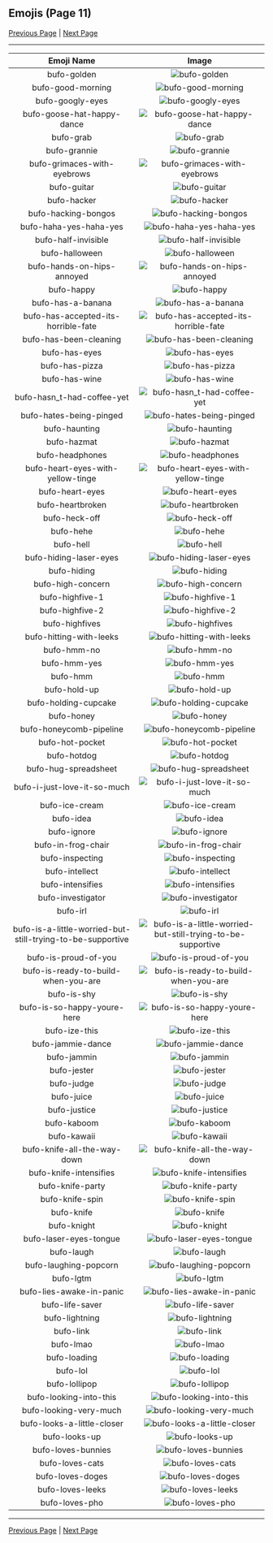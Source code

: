 
## Emojis (Page 11)

[Previous Page](/docs/hny/page-b-0010.md)
  | [Next Page](/docs/hny/page-b-0012.md)

<hr />

|Emoji Name|Image|
| :-: | :-: |
|bufo-golden| ![bufo-golden](/emojis/hny/bufo-golden.png)|
|bufo-good-morning| ![bufo-good-morning](/emojis/hny/bufo-good-morning.png)|
|bufo-googly-eyes| ![bufo-googly-eyes](/emojis/hny/bufo-googly-eyes.gif)|
|bufo-goose-hat-happy-dance| ![bufo-goose-hat-happy-dance](/emojis/hny/bufo-goose-hat-happy-dance.gif)|
|bufo-grab| ![bufo-grab](/emojis/hny/bufo-grab.png)|
|bufo-grannie| ![bufo-grannie](/emojis/hny/bufo-grannie.png)|
|bufo-grimaces-with-eyebrows| ![bufo-grimaces-with-eyebrows](/emojis/hny/bufo-grimaces-with-eyebrows.png)|
|bufo-guitar| ![bufo-guitar](/emojis/hny/bufo-guitar.gif)|
|bufo-hacker| ![bufo-hacker](/emojis/hny/bufo-hacker.png)|
|bufo-hacking-bongos| ![bufo-hacking-bongos](/emojis/hny/bufo-hacking-bongos.gif)|
|bufo-haha-yes-haha-yes| ![bufo-haha-yes-haha-yes](/emojis/hny/bufo-haha-yes-haha-yes.png)|
|bufo-half-invisible| ![bufo-half-invisible](/emojis/hny/bufo-half-invisible.png)|
|bufo-halloween| ![bufo-halloween](/emojis/hny/bufo-halloween.gif)|
|bufo-hands-on-hips-annoyed| ![bufo-hands-on-hips-annoyed](/emojis/hny/bufo-hands-on-hips-annoyed.png)|
|bufo-happy| ![bufo-happy](/emojis/hny/bufo-happy.png)|
|bufo-has-a-banana| ![bufo-has-a-banana](/emojis/hny/bufo-has-a-banana.png)|
|bufo-has-accepted-its-horrible-fate| ![bufo-has-accepted-its-horrible-fate](/emojis/hny/bufo-has-accepted-its-horrible-fate.png)|
|bufo-has-been-cleaning| ![bufo-has-been-cleaning](/emojis/hny/bufo-has-been-cleaning.png)|
|bufo-has-eyes| ![bufo-has-eyes](/emojis/hny/bufo-has-eyes.png)|
|bufo-has-pizza| ![bufo-has-pizza](/emojis/hny/bufo-has-pizza.png)|
|bufo-has-wine| ![bufo-has-wine](/emojis/hny/bufo-has-wine.gif)|
|bufo-hasn_t-had-coffee-yet| ![bufo-hasn_t-had-coffee-yet](/emojis/hny/bufo-hasn_t-had-coffee-yet.png)|
|bufo-hates-being-pinged| ![bufo-hates-being-pinged](/emojis/hny/bufo-hates-being-pinged.gif)|
|bufo-haunting| ![bufo-haunting](/emojis/hny/bufo-haunting.gif)|
|bufo-hazmat| ![bufo-hazmat](/emojis/hny/bufo-hazmat.png)|
|bufo-headphones| ![bufo-headphones](/emojis/hny/bufo-headphones.png)|
|bufo-heart-eyes-with-yellow-tinge| ![bufo-heart-eyes-with-yellow-tinge](/emojis/hny/bufo-heart-eyes-with-yellow-tinge.png)|
|bufo-heart-eyes| ![bufo-heart-eyes](/emojis/hny/bufo-heart-eyes.png)|
|bufo-heartbroken| ![bufo-heartbroken](/emojis/hny/bufo-heartbroken.png)|
|bufo-heck-off| ![bufo-heck-off](/emojis/hny/bufo-heck-off.png)|
|bufo-hehe| ![bufo-hehe](/emojis/hny/bufo-hehe.gif)|
|bufo-hell| ![bufo-hell](/emojis/hny/bufo-hell.gif)|
|bufo-hiding-laser-eyes| ![bufo-hiding-laser-eyes](/emojis/hny/bufo-hiding-laser-eyes.gif)|
|bufo-hiding| ![bufo-hiding](/emojis/hny/bufo-hiding.gif)|
|bufo-high-concern| ![bufo-high-concern](/emojis/hny/bufo-high-concern.gif)|
|bufo-highfive-1| ![bufo-highfive-1](/emojis/hny/bufo-highfive-1.png)|
|bufo-highfive-2| ![bufo-highfive-2](/emojis/hny/bufo-highfive-2.png)|
|bufo-highfives| ![bufo-highfives](/emojis/hny/bufo-highfives.png)|
|bufo-hitting-with-leeks| ![bufo-hitting-with-leeks](/emojis/hny/bufo-hitting-with-leeks.gif)|
|bufo-hmm-no| ![bufo-hmm-no](/emojis/hny/bufo-hmm-no.gif)|
|bufo-hmm-yes| ![bufo-hmm-yes](/emojis/hny/bufo-hmm-yes.gif)|
|bufo-hmm| ![bufo-hmm](/emojis/hny/bufo-hmm.png)|
|bufo-hold-up| ![bufo-hold-up](/emojis/hny/bufo-hold-up.png)|
|bufo-holding-cupcake| ![bufo-holding-cupcake](/emojis/hny/bufo-holding-cupcake.png)|
|bufo-honey| ![bufo-honey](/emojis/hny/bufo-honey.png)|
|bufo-honeycomb-pipeline| ![bufo-honeycomb-pipeline](/emojis/hny/bufo-honeycomb-pipeline.png)|
|bufo-hot-pocket| ![bufo-hot-pocket](/emojis/hny/bufo-hot-pocket.png)|
|bufo-hotdog| ![bufo-hotdog](/emojis/hny/bufo-hotdog.png)|
|bufo-hug-spreadsheet| ![bufo-hug-spreadsheet](/emojis/hny/bufo-hug-spreadsheet.png)|
|bufo-i-just-love-it-so-much| ![bufo-i-just-love-it-so-much](/emojis/hny/bufo-i-just-love-it-so-much.png)|
|bufo-ice-cream| ![bufo-ice-cream](/emojis/hny/bufo-ice-cream.png)|
|bufo-idea| ![bufo-idea](/emojis/hny/bufo-idea.png)|
|bufo-ignore| ![bufo-ignore](/emojis/hny/bufo-ignore.png)|
|bufo-in-frog-chair| ![bufo-in-frog-chair](/emojis/hny/bufo-in-frog-chair.png)|
|bufo-inspecting| ![bufo-inspecting](/emojis/hny/bufo-inspecting.png)|
|bufo-intellect| ![bufo-intellect](/emojis/hny/bufo-intellect.png)|
|bufo-intensifies| ![bufo-intensifies](/emojis/hny/bufo-intensifies.gif)|
|bufo-investigator| ![bufo-investigator](/emojis/hny/bufo-investigator.png)|
|bufo-irl| ![bufo-irl](/emojis/hny/bufo-irl.png)|
|bufo-is-a-little-worried-but-still-trying-to-be-supportive| ![bufo-is-a-little-worried-but-still-trying-to-be-supportive](/emojis/hny/bufo-is-a-little-worried-but-still-trying-to-be-supportive.png)|
|bufo-is-proud-of-you| ![bufo-is-proud-of-you](/emojis/hny/bufo-is-proud-of-you.gif)|
|bufo-is-ready-to-build-when-you-are| ![bufo-is-ready-to-build-when-you-are](/emojis/hny/bufo-is-ready-to-build-when-you-are.png)|
|bufo-is-shy| ![bufo-is-shy](/emojis/hny/bufo-is-shy.png)|
|bufo-is-so-happy-youre-here| ![bufo-is-so-happy-youre-here](/emojis/hny/bufo-is-so-happy-youre-here.png)|
|bufo-ize-this| ![bufo-ize-this](/emojis/hny/bufo-ize-this.png)|
|bufo-jammie-dance| ![bufo-jammie-dance](/emojis/hny/bufo-jammie-dance.gif)|
|bufo-jammin| ![bufo-jammin](/emojis/hny/bufo-jammin.gif)|
|bufo-jester| ![bufo-jester](/emojis/hny/bufo-jester.png)|
|bufo-judge| ![bufo-judge](/emojis/hny/bufo-judge.png)|
|bufo-juice| ![bufo-juice](/emojis/hny/bufo-juice.png)|
|bufo-justice| ![bufo-justice](/emojis/hny/bufo-justice.png)|
|bufo-kaboom| ![bufo-kaboom](/emojis/hny/bufo-kaboom.gif)|
|bufo-kawaii| ![bufo-kawaii](/emojis/hny/bufo-kawaii.png)|
|bufo-knife-all-the-way-down| ![bufo-knife-all-the-way-down](/emojis/hny/bufo-knife-all-the-way-down.gif)|
|bufo-knife-intensifies| ![bufo-knife-intensifies](/emojis/hny/bufo-knife-intensifies.gif)|
|bufo-knife-party| ![bufo-knife-party](/emojis/hny/bufo-knife-party.gif)|
|bufo-knife-spin| ![bufo-knife-spin](/emojis/hny/bufo-knife-spin.gif)|
|bufo-knife| ![bufo-knife](/emojis/hny/bufo-knife.png)|
|bufo-knight| ![bufo-knight](/emojis/hny/bufo-knight.png)|
|bufo-laser-eyes-tongue| ![bufo-laser-eyes-tongue](/emojis/hny/bufo-laser-eyes-tongue.gif)|
|bufo-laugh| ![bufo-laugh](/emojis/hny/bufo-laugh.gif)|
|bufo-laughing-popcorn| ![bufo-laughing-popcorn](/emojis/hny/bufo-laughing-popcorn.png)|
|bufo-lgtm| ![bufo-lgtm](/emojis/hny/bufo-lgtm.png)|
|bufo-lies-awake-in-panic| ![bufo-lies-awake-in-panic](/emojis/hny/bufo-lies-awake-in-panic.png)|
|bufo-life-saver| ![bufo-life-saver](/emojis/hny/bufo-life-saver.png)|
|bufo-lightning| ![bufo-lightning](/emojis/hny/bufo-lightning.png)|
|bufo-link| ![bufo-link](/emojis/hny/bufo-link.png)|
|bufo-lmao| ![bufo-lmao](/emojis/hny/bufo-lmao.png)|
|bufo-loading| ![bufo-loading](/emojis/hny/bufo-loading.gif)|
|bufo-lol| ![bufo-lol](/emojis/hny/bufo-lol.png)|
|bufo-lollipop| ![bufo-lollipop](/emojis/hny/bufo-lollipop.png)|
|bufo-looking-into-this| ![bufo-looking-into-this](/emojis/hny/bufo-looking-into-this.png)|
|bufo-looking-very-much| ![bufo-looking-very-much](/emojis/hny/bufo-looking-very-much.gif)|
|bufo-looks-a-little-closer| ![bufo-looks-a-little-closer](/emojis/hny/bufo-looks-a-little-closer.png)|
|bufo-looks-up| ![bufo-looks-up](/emojis/hny/bufo-looks-up.png)|
|bufo-loves-bunnies| ![bufo-loves-bunnies](/emojis/hny/bufo-loves-bunnies.png)|
|bufo-loves-cats| ![bufo-loves-cats](/emojis/hny/bufo-loves-cats.gif)|
|bufo-loves-doges| ![bufo-loves-doges](/emojis/hny/bufo-loves-doges.gif)|
|bufo-loves-leeks| ![bufo-loves-leeks](/emojis/hny/bufo-loves-leeks.png)|
|bufo-loves-pho| ![bufo-loves-pho](/emojis/hny/bufo-loves-pho.png)|

<hr/>

[Previous Page](/docs/hny/page-b-0010.md)
  | [Next Page](/docs/hny/page-b-0012.md)